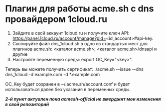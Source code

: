 Плагин для работы acme.sh с dns провайдером 1cloud.ru
===
1. Зайдите в свой аккаунт 1cloud.ru и получите ключ API: https://panel.1cloud.ru/account/manage?pid=<id_account>#api-key.
2. Скопируйте файл dns_1cloud.sh в одно из стандартых мест для плагинов acme.sh: <каталог acme.sh>; <каталог acme.sh>/dnsapi и другие
3. Настройте переменную среды: export OC_Key="\<key>".

Теперь вы можете получить сертификат:
./acme.sh --issue --dns dns_1cloud -d example.com -d *.example.com

OC_Key будет сохранен в ~/.acme.sh/account.conf и будет использоваться далее без указания в переменных среды.

__*2-й пункт актуален пока acmesh-official не вмерджит мои изменения в свой репозиторий*__